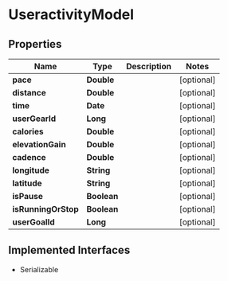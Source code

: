 

# UseractivityModel


## Properties

Name | Type | Description | Notes
------------ | ------------- | ------------- | -------------
**pace** | **Double** |  |  [optional]
**distance** | **Double** |  |  [optional]
**time** | **Date** |  |  [optional]
**userGearId** | **Long** |  |  [optional]
**calories** | **Double** |  |  [optional]
**elevationGain** | **Double** |  |  [optional]
**cadence** | **Double** |  |  [optional]
**longitude** | **String** |  |  [optional]
**latitude** | **String** |  |  [optional]
**isPause** | **Boolean** |  |  [optional]
**isRunningOrStop** | **Boolean** |  |  [optional]
**userGoalId** | **Long** |  |  [optional]


## Implemented Interfaces

* Serializable


